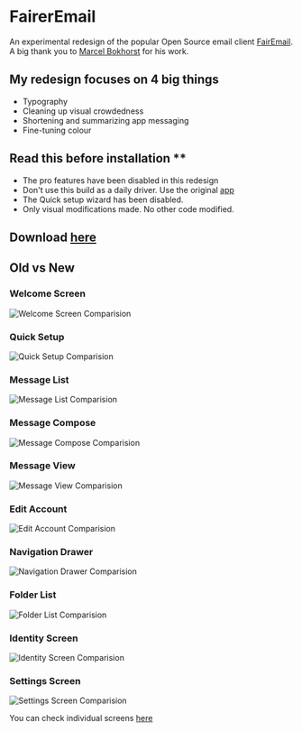 # FairerEmail
An experimental redesign of the popular Open Source email client [FairEmail](https://github.com/M66B/FairEmail). A big thank you to [Marcel Bokhorst](https://github.com/M66B) for his work.

## My redesign focuses on 4 big things

* Typography
* Cleaning up visual crowdedness
* Shortening and summarizing app messaging
* Fine-tuning colour

## Read this before installation **
* The pro features have been disabled in this redesign
* Don't use this build as a daily driver. Use the original [app](https://email.faircode.eu/)
* The Quick setup wizard has been disabled.
* Only visual modifications made. No other code modified.

## Download [here](https://github.com/heysupratim/FairerEmail/releases/download/v1/FairerEmail-v1-full-release.apk)

## Old vs New
### Welcome Screen
![Welcome Screen Comparision](screenshots/comparisions/1.png?raw=true "Welcome Screen Comparision")

### Quick Setup
![Quick Setup Comparision](screenshots/comparisions/2.png?raw=true "Quick setup Comparision")

### Message List
![Message List Comparision](screenshots/comparisions/3.png?raw=true "Message list Comparision")

### Message Compose
![Message Compose Comparision](screenshots/comparisions/4.png?raw=true "Message Compose Comparision")

### Message View
![Message View Comparision](screenshots/comparisions/5.png?raw=true "Message View Comparision")

### Edit Account
![Edit Account Comparision](screenshots/comparisions/6.png?raw=true "Edit Account Comparision")

### Navigation Drawer
![Navigation Drawer Comparision](screenshots/comparisions/7.png?raw=true "Navigation Drawer Comparision")

### Folder List
![Folder List Comparision](screenshots/comparisions/8.png?raw=true "Folder List Comparision")

### Identity Screen
![Identity Screen Comparision](screenshots/comparisions/9.png?raw=true "Identity Screen Comparision")

### Settings Screen
![Settings Screen Comparision](screenshots/comparisions/10.png?raw=true "Settings Screen Comparision")

You can check individual screens [here](screenshots/all)
